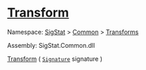 # [Transform](./ImageGenerator-100663677.md)

Namespace: [SigStat]() > [Common](./../../README.md) > [Transforms](./../README.md)

Assembly: SigStat.Common.dll

[Transform](./ImageGenerator-100663677.md) ( [`Signature`](./../../Signature.md) signature )              
